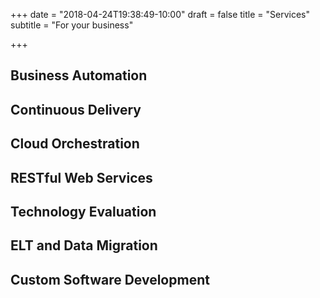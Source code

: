 +++
date = "2018-04-24T19:38:49-10:00"
draft = false
title = "Services"
subtitle = "For your business"

+++

## Business Automation
## Continuous Delivery
## Cloud Orchestration
## RESTful Web Services
## Technology Evaluation
## ELT and Data Migration
## Custom Software Development
